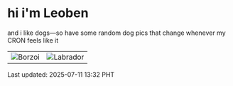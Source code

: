 # hi i'm Leoben

and i like dogs—so have some random dog pics that change whenever my CRON feels like it

|  |  |
|--------|----------|
| ![Borzoi](https://random-dog-vercel.vercel.app/api/random-borzoi?v=1752211968) | ![Labrador](https://random-dog-vercel.vercel.app/api/random-labrador?v=1752211968) |

Last updated: 2025-07-11 13:32 PHT

